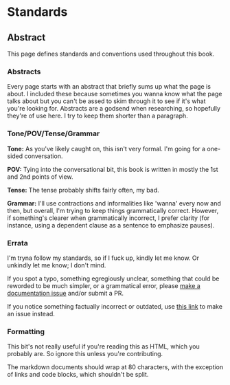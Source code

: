 # Standards

## Abstract
This page defines standards and conventions used throughout this book.

### Abstracts
Every page starts with an abstract that briefly sums up what the page is about.
I included these because sometimes you wanna know what the page talks about but
you can't be assed to skim through it to see if it's what you're looking for.
Abstracts are a godsend when researching, so hopefully they're of use here. I
try to keep them shorter than a paragraph.

### Tone/POV/Tense/Grammar
**Tone:** As you've likely caught on, this isn't very formal. I'm going for a
one-sided conversation.

**POV:** Tying into the conversational bit, this book is written in mostly the
1st and 2nd points of view.

**Tense:** The tense probably shifts fairly often, my bad.

**Grammar:** I'll use contractions and informalities like 'wanna' every now and
then, but overall, I'm trying to keep things grammatically correct. However, if
something's clearer when grammatically incorrect, I prefer clarity (for
instance, using a dependent clause as a sentence to emphasize pauses).

### Errata
I'm tryna follow my standards, so if I fuck up, kindly let me know. Or unkindly
let me know; I don't mind.

If you spot a typo, something egregiously unclear, something that could be
reworded to be much simpler, or a grammatical error, please
[make a documentation issue](https://github.com/Toxikuu/2/issues/new?assignees=Toxikuu&labels=Documentation&projects=&template=docs.md&title=%5BDOC%5D%20%3CBrief%20Description%3E)
and/or submit a PR.

If you notice something factually incorrect or outdated, use
[this link](https://github.com/Toxikuu/2/issues/new?assignees=Toxikuu&labels=Factually%20Incorrect,Documentation&projects=&template=docs.md&title=%5BDOC%5D%20%3CBrief%20Description%3E)
to make an issue instead.

### Formatting
This bit's not really useful if you're reading this as HTML, which you probably
are. So ignore this unless you're contributing.

The markdown documents should wrap at 80 characters, with the exception of
links and code blocks, which shouldn't be split.
